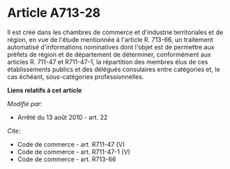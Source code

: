 # Article A713-28

Il est créé dans les chambres de commerce et d'industrie territoriales et de région, en vue de l'étude mentionnée à l'article
R. 713-66, un traitement automatisé d'informations nominatives dont l'objet est de permettre aux préfets de région et de
département de déterminer, conformément aux articles R. 711-47 et R711-47-1, la répartition des membres élus de ces
établissements publics et des délégués consulaires entre catégories et, le cas échéant, sous-catégories professionnelles.

**Liens relatifs à cet article**

_Modifié par_:

  - Arrêté du 13 août 2010 - art. 22

_Cite_:

  - Code de commerce - art. R711-47 (V)
  - Code de commerce - art. R711-47-1 (V)
  - Code de commerce - art. R713-66
